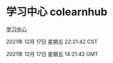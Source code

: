 # 学习中心 colearnhub
[学习中心](http://59.174.25.102:56308/colearnhub/)

2021年 12月 17日 星期五 22:21:42 CST

2021年 12月 17日 星期五 14:21:42 GMT
